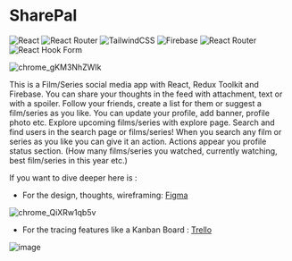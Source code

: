 # SharePal

![React](https://img.shields.io/badge/react-%2320232a.svg?style=for-the-badge&logo=react&logoColor=%2361DAFB)
![React Router](https://img.shields.io/badge/React_Router-CA4245?style=for-the-badge&logo=react-router&logoColor=white)
![TailwindCSS](https://img.shields.io/badge/tailwindcss-%2338B2AC.svg?style=for-the-badge&logo=tailwind-css&logoColor=white)
![Firebase](https://img.shields.io/badge/firebase-%23039BE5.svg?style=for-the-badge&logo=firebase)
![React Router](https://img.shields.io/badge/React_Router-CA4245?style=for-the-badge&logo=react-router&logoColor=white)
![React Hook Form](https://img.shields.io/badge/React%20Hook%20Form-%23EC5990.svg?style=for-the-badge&logo=reacthookform&logoColor=white)

![chrome_gKM3NhZWIk](https://github.com/mustafadede/SharePal/assets/95627279/24b42e10-3b75-44c4-9398-a8ff2aceb02f)


This is a Film/Series social media app with React, Redux Toolkit and Firebase. You can share your thoughts in the feed with attachment, text or with a spoiler. Follow your friends, create a list for them or suggest a film/series as you like. You can update your profile, add banner, profile photo etc. Explore upcoming films/series with explore page. Search and find users in the search page or films/series! When you search any film or series as you like you can give it an action. Actions appear you profile status section. (How many films/series you watched, currently watching, best film/series in this year etc.) 

If you want to dive deeper here is :
- For the design, thoughts, wireframing: [Figma](https://www.figma.com/file/Aj2NOVzUCGzkp1G5YzCnim/SharePal?type=whiteboard&t=Ggv7qDKmgEpDcZPE-1)

![chrome_QiXRw1qb5v](https://github.com/mustafadede/SharePal/assets/95627279/eb9f08a5-e052-4e03-9b2f-cee0c925cbce)

- For the tracing features like a Kanban Board : [Trello](https://trello.com/invite/b/uEoQWrG3/ATTI988e741921e2d5ae415c5180903a57f23BF8B636/sharepal)

![image](https://github.com/mustafadede/SharePal/assets/95627279/9f2c5d5d-6fdc-4615-b14a-9ffb9fe2be73)
